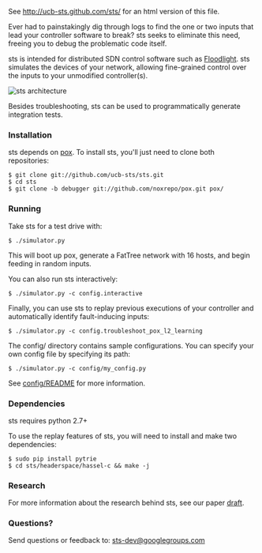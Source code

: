 See http://ucb-sts.github.com/sts/ for an html version of this file.

Ever had to painstakingly dig through logs to find the one or two inputs that lead your controller software to break? sts seeks to eliminate this need, freeing you to debug the problematic code itself. 

sts is intended for distributed SDN control software such as [Floodlight](http://floodlight.openflowhub.org/).  sts simulates the devices of your network, allowing fine-grained control over the inputs to your unmodified controller(s). 
 
![sts architecture](http://www.eecs.berkeley.edu/~rcs/research/sts_arch.jpg)

Besides troubleshooting, sts can be used to programmatically generate integration tests.

### Installation

sts depends on [pox](http://www.noxrepo.org/pox/about-pox/). To install sts, you'll just need to clone both repositories:

```
$ git clone git://github.com/ucb-sts/sts.git
$ cd sts
$ git clone -b debugger git://github.com/noxrepo/pox.git pox/
```

### Running

Take sts for a test drive with:

```
$ ./simulator.py
```

This will boot up pox, generate a FatTree network with 16 hosts, and begin feeding in random inputs.

You can also run sts interactively:

```
$ ./simulator.py -c config.interactive
```

Finally, you can use sts to replay previous executions of your controller and automatically identify fault-inducing inputs:

```
$ ./simulator.py -c config.troubleshoot_pox_l2_learning
```

The config/ directory contains sample configurations. You can specify your own config file by specifying its path:

```
$ ./simulator.py -c config/my_config.py
```

See [config/README](https://github.com/ucb-sts/sts/blob/master/config/README) for more information. 

### Dependencies

sts requires python 2.7+

To use the replay features of sts, you will need to install and make two dependencies:
```
$ sudo pip install pytrie
$ cd sts/headerspace/hassel-c && make -j
```

### Research

For more information about the research behind sts, see our paper [draft](http://www.eecs.berkeley.edu/~rcs/research/sts.pdf). 

### Questions?

Send questions or feedback to: sts-dev@googlegroups.com
